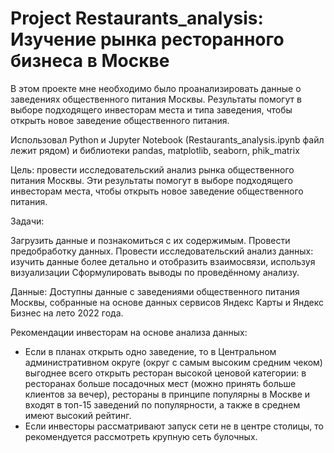 # Project Restaurants_analysis: Изучение рынка ресторанного бизнеса в Москве

В этом проекте мне необходимо было проанализировать данные о заведениях общественного питания Москвы. Результаты помогут в выборе подходящего инвесторам места и типа заведения, чтобы открыть новое заведение общественного питания.

Использовал Python и Jupyter Notebook (Restaurants_analysis.ipynb файл лежит рядом) и библиотеки pandas, matplotlib, seaborn, phik_matrix


Цель: провести исследовательский анализ рынка общественного питания Москвы. Эти результаты помогут в выборе подходящего инвесторам места, чтобы открыть новое заведение общественного питания.

Задачи:

Загрузить данные и познакомиться с их содержимым.
Провести предобработку данных.
Провести исследовательский анализ данных: изучить данные более детально и отобразить взаимосвязи, используя визуализации
Сформулировать выводы по проведённому анализу.

Данные:
Доступны данные с заведениями общественного питания Москвы, собранные на основе данных сервисов Яндекс Карты и Яндекс Бизнес на лето 2022 года.

Рекомендации инвесторам на основе анализа данных:

- Если в планах открыть одно заведение, то в Центральном административном округе (округ с самым высоким средним чеком) выгоднее всего открыть ресторан высокой ценовой категории: в ресторанах больше посадочных мест (можно принять больше клиентов за вечер), рестораны в принципе популярны в Москве и входят в топ-15 заведений по популярности, а также в среднем имеют высокий рейтинг.
- Если инвесторы рассматривают запуск сети не в центре столицы, то рекомендуется рассмотреть крупную сеть булочных.